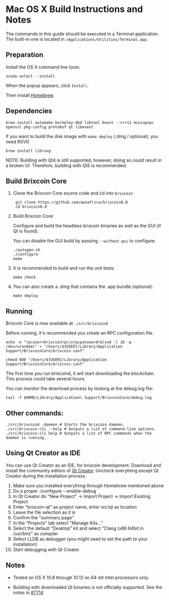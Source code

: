 Mac OS X Build Instructions and Notes
====================================
The commands in this guide should be executed in a Terminal application.
The built-in one is located in `/Applications/Utilities/Terminal.app`.

Preparation
-----------
Install the OS X command line tools:

`xcode-select --install`

When the popup appears, click `Install`.

Then install [Homebrew](https://brew.sh).

Dependencies
----------------------

    brew install automake berkeley-db4 libtool boost --c++11 miniupnpc openssl pkg-config protobuf qt libevent

If you want to build the disk image with `make deploy` (.dmg / optional), you need RSVG

    brew install librsvg

NOTE: Building with Qt4 is still supported, however, doing so could result in a broken UI. Therefore, building with Qt5 is recommended.

Build Brixcoin Core
------------------------

1. Clone the Brixcoin Core source code and cd into `brixcoin`

        git clone https://github.com/awsafrica/brixcoin6.0
        cd brixcoin6.0

2.  Build Brixcoin Core:

    Configure and build the headless brixcoin binaries as well as the GUI (if Qt is found).

    You can disable the GUI build by passing `--without-gui` to configure.

        ./autogen.sh
        ./configure
        make

3.  It is recommended to build and run the unit tests:

        make check

4.  You can also create a .dmg that contains the .app bundle (optional):

        make deploy

Running
-------

Brixcoin Core is now available at `./src/brixcoind`

Before running, it's recommended you create an RPC configuration file.

    echo -e "rpcuser=brixcoinrpc\nrpcpassword=$(xxd -l 16 -p /dev/urandom)" > "/Users/${USER}/Library/Application Support/BrixcoinCore/brixcoin.conf"

    chmod 600 "/Users/${USER}/Library/Application Support/BrixcoinCore/brixcoin.conf"

The first time you run brixcoind, it will start downloading the blockchain. This process could take several hours.

You can monitor the download process by looking at the debug.log file:

    tail -f $HOME/Library/Application\ Support/BrixcoinCore/debug.log

Other commands:
-------

    ./src/brixcoind -daemon # Starts the brixcoin daemon.
    ./src/brixcoin-cli --help # Outputs a list of command-line options.
    ./src/brixcoin-cli help # Outputs a list of RPC commands when the daemon is running.

Using Qt Creator as IDE
------------------------
You can use Qt Creator as an IDE, for brixcoin development.
Download and install the community edition of [Qt Creator](https://www.qt.io/download/).
Uncheck everything except Qt Creator during the installation process.

1. Make sure you installed everything through Homebrew mentioned above
2. Do a proper ./configure --enable-debug
3. In Qt Creator do "New Project" -> Import Project -> Import Existing Project
4. Enter "brixcoin-qt" as project name, enter src/qt as location
5. Leave the file selection as it is
6. Confirm the "summary page"
7. In the "Projects" tab select "Manage Kits..."
8. Select the default "Desktop" kit and select "Clang (x86 64bit in /usr/bin)" as compiler
9. Select LLDB as debugger (you might need to set the path to your installation)
10. Start debugging with Qt Creator

Notes
-----

* Tested on OS X 10.8 through 10.12 on 64-bit Intel processors only.

* Building with downloaded Qt binaries is not officially supported. See the notes in [#7714](https://github.com/bitcoin/bitcoin/issues/7714)

